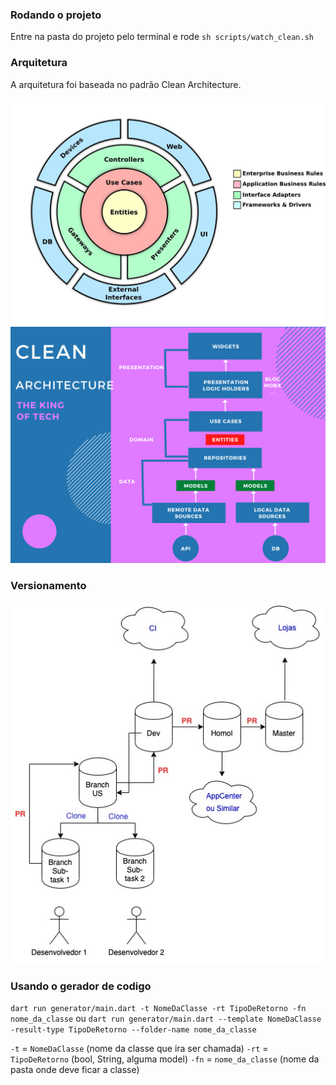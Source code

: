 ### Rodando o projeto

Entre na pasta do projeto pelo terminal e rode ```sh scripts/watch_clean.sh```

### Arquitetura

A arquitetura foi baseada no padrão Clean Architecture.

![arch](./clean-arch.jpg)
![arch_struct](./clean-arch-struct.png)

### Versionamento

![versionamento](./ideia_de_versionamento.jpg)


### Usando o gerador de codigo
```dart run generator/main.dart -t NomeDaClasse -rt TipoDeRetorno -fn nome_da_classe```
ou
```dart run generator/main.dart --template NomeDaClasse -result-type TipoDeRetorno --folder-name nome_da_classe```

```-t``` = ```NomeDaClasse``` (nome da classe que ira ser chamada)
```-rt``` = ```TipoDeRetorno``` (bool, String, alguma model)
```-fn``` = ```nome_da_classe``` (nome da pasta onde deve ficar a classe)